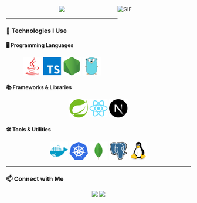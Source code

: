<img align="right" alt="GIF" src="https://github.com/abhisheknaiidu/abhisheknaiidu/blob/master/code.gif?raw=true" width="200" height="150" />

<div align="center">
  <a href="https://github.com/devmateuscarvalho">
    <img height="180em" src="https://github-readme-stats.vercel.app/api/top-langs/?username=devmateuscarvalho&layout=compact&langs_count=7&theme=dark&hide=css,scss,html,javascript"/>
  </a>
</div>

---

### 🚀 **Technologies I Use**

#### 🖥️ **Programming Languages**
<div align="center">
  <img src="https://github.com/devicons/devicon/blob/master/icons/java/java-plain.svg" title="Java" alt="Java" width="50" height="50"/>
  <img src="https://raw.githubusercontent.com/devicons/devicon/master/icons/typescript/typescript-plain.svg" title="TypeScript" alt="TypeScript" width="50" height="50"/>
  <img src="https://github.com/devicons/devicon/blob/master/icons/nodejs/nodejs-original.svg" title="Node.js" alt="Node.js" width="50" height="50"/>
  <img src="https://github.com/devicons/devicon/blob/master/icons/go/go-original.svg" title="Go" alt="Go" width="50" height="50"/>
</div>

#### 📚 **Frameworks & Libraries**
<div align="center">
  <img src="https://github.com/devicons/devicon/blob/master/icons/spring/spring-original.svg" title="Spring" alt="Spring" width="50" height="50"/>
  <img src="https://raw.githubusercontent.com/devicons/devicon/master/icons/react/react-original.svg" title="React" alt="React" width="50" height="50"/>
  <img src="https://github.com/devicons/devicon/blob/master/icons/nextjs/nextjs-original.svg" title="Next.js" alt="Next.js" width="50" height="50"/>
</div>

#### 🛠️ **Tools & Utilities**
<div align="center">
  <img src="https://github.com/devicons/devicon/blob/master/icons/docker/docker-plain.svg" title="Docker" alt="Docker" width="50" height="50"/>
  <img src="https://github.com/devicons/devicon/blob/master/icons/kubernetes/kubernetes-plain.svg" title="Kubernetes" alt="Kubernetes" width="50" height="50"/>
  <img src="https://github.com/devicons/devicon/blob/master/icons/mongodb/mongodb-original.svg" title="MongoDB" alt="MongoDB" width="50" height="50"/>
  <img src="https://github.com/devicons/devicon/blob/master/icons/postgresql/postgresql-original.svg" title="PostgreSQL" alt="PostgreSQL" width="50" height="50"/>
  <img src="https://github.com/devicons/devicon/blob/master/icons/linux/linux-original.svg" title="Linux" alt="Linux" width="50" height="50"/>
</div>

---

### 📫 **Connect with Me**
<div align="center">
  <a href="https://github.com/devmateuscarvalho"><img src="https://img.shields.io/badge/GitHub-%2312100E.svg?style=for-the-badge&logo=github&logoColor=white"/></a>
  <a href="https://www.linkedin.com/in/devmateuscarvalho"><img src="https://img.shields.io/badge/LinkedIn-%230A66C2.svg?style=for-the-badge&logo=linkedin&logoColor=white"/></a>
</div>
